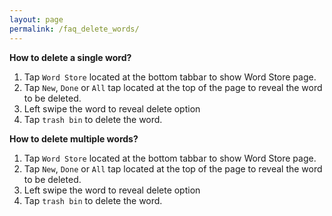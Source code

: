```yaml
---
layout: page
permalink: /faq_delete_words/
---
```

**How to delete a single word?**
1. Tap `Word Store` located at the bottom tabbar to show Word Store page.
1. Tap `New`, `Done` or `All` tap located at the top of the page to reveal the word to be deleted.
1. Left swipe the word to reveal delete option
1. Tap `trash bin` to delete the word.

**How to delete multiple words?**
1. Tap `Word Store` located at the bottom tabbar to show Word Store page.
1. Tap `New`, `Done` or `All` tap located at the top of the page to reveal the word to be deleted.
1. Left swipe the word to reveal delete option
1. Tap `trash bin` to delete the word.
